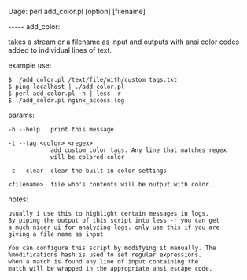 Uage: perl add_color.pl [option] [filename]

 ----- add_color:

 takes a stream or a filename as input and outputs with ansi color
 codes added to individual lines of text.

 example use:

    $ ./add_color.pl /text/file/with/custom_tags.txt
    $ ping localhost | ./add_color.pl
    $ perl add_color.pl -h | less -r
    $ ./add_color.pl nginx_access.log

 params:

    -h --help   print this message

    -t --tag <color> <regex>
                add custom color tags. Any line that matches regex
                will be colored color

    -c --clear  clear the built in color settings

    <filename>  file who's contents will be output with color.

 notes:

    usually i use this to highlight certain messages in logs.
    By piping the output of this script into less -r you can get
    a much nicer ui for analyzing logs. only use this if you are
    giving a file name as input

    You can configure this script by modifying it manually. The 
    %modifications hash is used to set regular expressions.
    when a match is found any line of input containing the 
    match will be wrapped in the appropriate ansi escape code.

